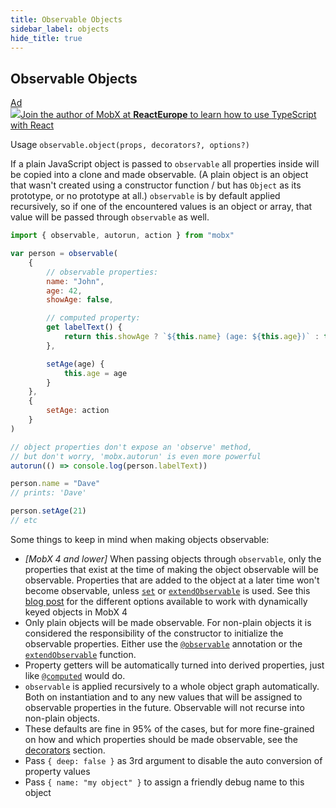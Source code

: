 ```yaml
---
title: Observable Objects
sidebar_label: objects
hide_title: true
---
```


## Observable Objects

<div id='codefund'></div><div class="re_2020"><a class="re_2020_link" href="https://www.react-europe.org/#slot-2149-workshop-typescript-for-react-and-graphql-devs-with-michel-weststrate" target="_blank" rel="sponsored noopener"><div><div class="re_2020_ad" >Ad</div></div><img src="/img/reacteurope.svg"><span>Join the author of MobX at <b>ReactEurope</b> to learn how to use <span class="link">TypeScript with React</span></span></a></div>

Usage `observable.object(props, decorators?, options?)`

If a plain JavaScript object is passed to `observable` all properties inside
will be copied into a clone and made observable. (A plain object is an object
that wasn't created using a constructor function / but has `Object` as its
prototype, or no prototype at all.) `observable` is by default applied
recursively, so if one of the encountered values is an object or array, that
value will be passed through `observable` as well.

```javascript
import { observable, autorun, action } from "mobx"

var person = observable(
    {
        // observable properties:
        name: "John",
        age: 42,
        showAge: false,

        // computed property:
        get labelText() {
            return this.showAge ? `${this.name} (age: ${this.age})` : this.name
        },

        setAge(age) {
            this.age = age
        }
    },
    {
        setAge: action
    }
)

// object properties don't expose an 'observe' method,
// but don't worry, 'mobx.autorun' is even more powerful
autorun(() => console.log(person.labelText))

person.name = "Dave"
// prints: 'Dave'

person.setAge(21)
// etc
```

Some things to keep in mind when making objects observable:

-   _[MobX 4 and lower]_ When passing objects through `observable`, only the
    properties that exist at the time of making the object observable will be
    observable. Properties that are added to the object at a later time won't
    become observable, unless [`set`](object-api.md) or
    [`extendObservable`](extend-observable.md) is used. See this
    [blog post](https://medium.com/@trekinbami/observe-changes-in-dynamically-keyed-objects-with-mobx-and-react-24b4f857bae9)
    for the different options available to work with dynamically keyed objects
    in MobX 4
-   Only plain objects will be made observable. For non-plain objects it is
    considered the responsibility of the constructor to initialize the
    observable properties. Either use the [`@observable`](observable.md)
    annotation or the [`extendObservable`](extend-observable.md) function.
-   Property getters will be automatically turned into derived properties, just
    like [`@computed`](computed-decorator) would do.
-   `observable` is applied recursively to a whole object graph automatically.
    Both on instantiation and to any new values that will be assigned to
    observable properties in the future. Observable will not recurse into
    non-plain objects.
-   These defaults are fine in 95% of the cases, but for more fine-grained on
    how and which properties should be made observable, see the
    [decorators](modifiers.md) section.
-   Pass `{ deep: false }` as 3rd argument to disable the auto conversion of
    property values
-   Pass `{ name: "my object" }` to assign a friendly debug name to this object
